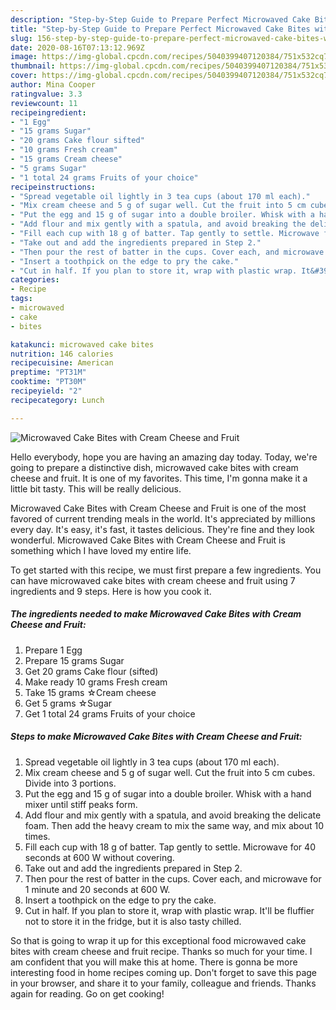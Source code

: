 ```yaml
---
description: "Step-by-Step Guide to Prepare Perfect Microwaved Cake Bites with Cream Cheese and Fruit"
title: "Step-by-Step Guide to Prepare Perfect Microwaved Cake Bites with Cream Cheese and Fruit"
slug: 156-step-by-step-guide-to-prepare-perfect-microwaved-cake-bites-with-cream-cheese-and-fruit
date: 2020-08-16T07:13:12.969Z
image: https://img-global.cpcdn.com/recipes/5040399407120384/751x532cq70/microwaved-cake-bites-with-cream-cheese-and-fruit-recipe-main-photo.jpg
thumbnail: https://img-global.cpcdn.com/recipes/5040399407120384/751x532cq70/microwaved-cake-bites-with-cream-cheese-and-fruit-recipe-main-photo.jpg
cover: https://img-global.cpcdn.com/recipes/5040399407120384/751x532cq70/microwaved-cake-bites-with-cream-cheese-and-fruit-recipe-main-photo.jpg
author: Mina Cooper
ratingvalue: 3.3
reviewcount: 11
recipeingredient:
- "1 Egg"
- "15 grams Sugar"
- "20 grams Cake flour sifted"
- "10 grams Fresh cream"
- "15 grams Cream cheese"
- "5 grams Sugar"
- "1 total 24 grams Fruits of your choice"
recipeinstructions:
- "Spread vegetable oil lightly in 3 tea cups (about 170 ml each)."
- "Mix cream cheese and 5 g of sugar well. Cut the fruit into 5 cm cubes. Divide into 3 portions."
- "Put the egg and 15 g of sugar into a double broiler. Whisk with a hand mixer until stiff peaks form."
- "Add flour and mix gently with a spatula, and avoid breaking the delicate foam. Then add the heavy cream to mix the same way, and mix about 10 times."
- "Fill each cup with 18 g of batter. Tap gently to settle. Microwave for 40 seconds at 600 W without covering."
- "Take out and add the ingredients prepared in Step 2."
- "Then pour the rest of batter in the cups. Cover each, and microwave for 1 minute and 20 seconds at 600 W."
- "Insert a toothpick on the edge to pry the cake."
- "Cut in half. If you plan to store it, wrap with plastic wrap. It&#39;ll be fluffier not to store it in the fridge, but it is also tasty chilled."
categories:
- Recipe
tags:
- microwaved
- cake
- bites

katakunci: microwaved cake bites 
nutrition: 146 calories
recipecuisine: American
preptime: "PT31M"
cooktime: "PT30M"
recipeyield: "2"
recipecategory: Lunch

---
```



![Microwaved Cake Bites with Cream Cheese and Fruit](https://img-global.cpcdn.com/recipes/5040399407120384/751x532cq70/microwaved-cake-bites-with-cream-cheese-and-fruit-recipe-main-photo.jpg)

Hello everybody, hope you are having an amazing day today. Today, we're going to prepare a distinctive dish, microwaved cake bites with cream cheese and fruit. It is one of my favorites. This time, I'm gonna make it a little bit tasty. This will be really delicious.



Microwaved Cake Bites with Cream Cheese and Fruit is one of the most favored of current trending meals in the world. It's appreciated by millions every day. It's easy, it's fast, it tastes delicious. They're fine and they look wonderful. Microwaved Cake Bites with Cream Cheese and Fruit is something which I have loved my entire life.


To get started with this recipe, we must first prepare a few ingredients. You can have microwaved cake bites with cream cheese and fruit using 7 ingredients and 9 steps. Here is how you cook it.

<!--inarticleads1-->

##### The ingredients needed to make Microwaved Cake Bites with Cream Cheese and Fruit:

1. Prepare 1 Egg
1. Prepare 15 grams Sugar
1. Get 20 grams Cake flour (sifted)
1. Make ready 10 grams Fresh cream
1. Take 15 grams ☆Cream cheese
1. Get 5 grams ☆Sugar
1. Get 1 total 24 grams Fruits of your choice




<!--inarticleads2-->

##### Steps to make Microwaved Cake Bites with Cream Cheese and Fruit:

1. Spread vegetable oil lightly in 3 tea cups (about 170 ml each).
1. Mix cream cheese and 5 g of sugar well. Cut the fruit into 5 cm cubes. Divide into 3 portions.
1. Put the egg and 15 g of sugar into a double broiler. Whisk with a hand mixer until stiff peaks form.
1. Add flour and mix gently with a spatula, and avoid breaking the delicate foam. Then add the heavy cream to mix the same way, and mix about 10 times.
1. Fill each cup with 18 g of batter. Tap gently to settle. Microwave for 40 seconds at 600 W without covering.
1. Take out and add the ingredients prepared in Step 2.
1. Then pour the rest of batter in the cups. Cover each, and microwave for 1 minute and 20 seconds at 600 W.
1. Insert a toothpick on the edge to pry the cake.
1. Cut in half. If you plan to store it, wrap with plastic wrap. It&#39;ll be fluffier not to store it in the fridge, but it is also tasty chilled.




So that is going to wrap it up for this exceptional food microwaved cake bites with cream cheese and fruit recipe. Thanks so much for your time. I am confident that you will make this at home. There is gonna be more interesting food in home recipes coming up. Don't forget to save this page in your browser, and share it to your family, colleague and friends. Thanks again for reading. Go on get cooking!
